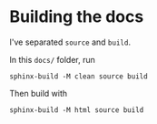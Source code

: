 
# Building the docs

I've separated `source` and `build`.

In this `docs/` folder, run

```
sphinx-build -M clean source build
```

Then build with

```
sphinx-build -M html source build
```

